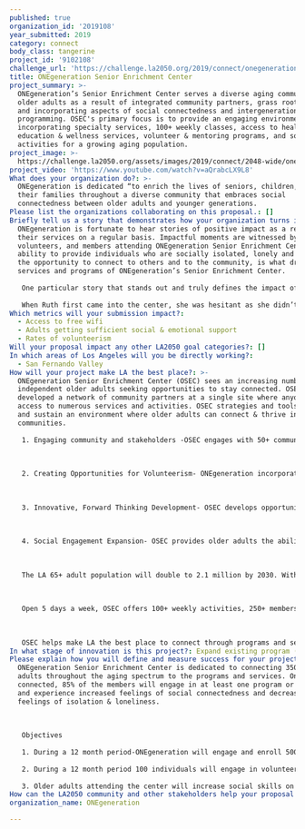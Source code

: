 ```yaml
---
published: true
organization_id: '2019108'
year_submitted: 2019
category: connect
body_class: tangerine
project_id: '9102108'
challenge_url: 'https://challenge.la2050.org/2019/connect/onegeneration/'
title: ONEgeneration Senior Enrichment Center
project_summary: >-
  ONEgeneration’s Senior Enrichment Center serves a diverse aging community for
  older adults as a result of integrated community partners, grass root efforts,
  and incorporating aspects of social connectedness and intergenerational
  programming. OSEC's primary focus is to provide an engaging environment by
  incorporating specialty services, 100+ weekly classes, access to health
  education & wellness services, volunteer & mentoring programs, and social
  activities for a growing aging population.
project_image: >-
  https://challenge.la2050.org/assets/images/2019/connect/2048-wide/onegeneration.jpg
project_video: 'https://www.youtube.com/watch?v=aQrabcLX9L8'
What does your organization do?: >-
  ONEgeneration is dedicated “to enrich the lives of seniors, children, and
  their families throughout a diverse community that embraces social
  connectedness between older adults and younger generations.
Please list the organizations collaborating on this proposal.: []
Briefly tell us a story that demonstrates how your organization turns inspiration into impact.: >-
  ONEgeneration is fortunate to hear stories of positive impact as a result of
  their services on a regular basis. Impactful moments are witnessed by staff,
  volunteers, and members attending ONEgeneration Senior Enrichment Center. The
  ability to provide individuals who are socially isolated, lonely and depressed
  the opportunity to connect to others and to the community, is what drives the
  services and programs of ONEgeneration’s Senior Enrichment Center. 
   
   One particular story that stands out and truly defines the impact of OSEC services is the story of Ruth. Ruth first came to ONEgeneration after hearing about the program from a conversation she overheard at the doctor’s office. Ruth is as a 72 year old widow who had been married for 48 years. After the death of her husband, Ruth’s daily visitors became less frequent and she found herself going days without interacting with another human. Ruth was feeling depressed and hopeless.
   
   When Ruth first came into the center, she was hesitant as she didn’t feel old enough to belong to a “Senior Center”. But, as she was touring, she was instantly drawn to the vibrant music of the Zumba class and couldn’t help but notice that the members dancing to Zumba appeared to be the same age as her. Ruth soon began to attend the Zumba class once a week, which turned into twice a week. She became good friends with some of her classmates who enjoyed going on travel trips organized by the center and decided to join them. As time went on, Ruth became a regular at the center and she felt the desire to do more. Ruth was a retired high school teacher and while at the center she learned about the intergenerational mentoring program for at-risk youth from one of the center volunteers who serves lunch and also takes the Zumba class. Ruth inquired about this program, signed up to volunteer for it, and then encouraged her Zumba friends to participate. Soon she and her friends became known as the “Zumba crew”. In addition to taking an active role in reaching out to the community, engaging with people and connecting them to center’s many wonderful programs and opportunities, the crew members actively participate in the our small but meaningful at-risk-youth program.
Which metrics will your submission impact?:
  - Access to free wifi
  - Adults getting sufficient social & emotional support
  - Rates of volunteerism
Will your proposal impact any other LA2050 goal categories?: []
In which areas of Los Angeles will you be directly working?:
  - San Fernando Valley
How will your project make LA the best place?: >-
  ONEgeneration Senior Enrichment Center (OSEC) sees an increasing number of
  independent older adults seeking opportunities to stay connected. OSEC
  developed a network of community partners at a single site where anyone has
  access to numerous services and activities. OSEC strategies and tools expand
  and sustain an environment where older adults can connect & thrive in their
  communities.
   
   1. Engaging community and stakeholders -OSEC engages with 50+ community stakeholders - neighborhood councils, universities, and health systems connecting them to services and supports they need to remain independent and active. 
   
   
   
   2. Creating Opportunities for Volunteerism- ONEgeneration incorporates volunteer services at the center as well in the field for anyone who wants connect with their community. Annually volunteers provide 20,000+ hours to OSEC programs.
   
   
   
   3. Innovative, Forward Thinking Development- OSEC develops opportunities that provide support and connections for older adults, families, and children in the SF Valley and LA areas. ONEgeneration is dedicated to change-based efforts that are responsive to community issues enhancing involvement and intergenerational connections. 
   
   
   
   4. Social Engagement Expansion- OSEC provides older adults the ability to connect on a systemic level, including increasing access to technology. Most OSEC members are low income and do not have home Wi-Fi. Wi-Fi and technology tutoring is available at OSEC. Funds from this grant will allow for expansion of Wi-Fi services and more technology tutoring at OSEC. 
   
   
   
   The LA 65+ adult population will double to 2.1 million by 2030. With this increasing number, social isolation and loneliness will be a health concern triggering the onset of dementia, heart disease and depression. Established in 1978, OSEC was staffed by volunteers providing recreation services to older adults. As the population of older adults increased, the need for innovative, adaptable services became a priority. Our focus includes building socially vibrant opportunities and intergenerational connections for low income older adults. OSEC recognizes a shifting population of older adults who maintain their independence longer seeking opportunities to stay connected. 
   
   
   
   Open 5 days a week, OSEC offers 100+ weekly activities, 250+ members visit the center daily and 3,200 are enrolled. Connecting older adults in the community, classes and services are also provided at libraries, affordable housing buildings, and clinics.
   
   
   
   OSEC helps make LA the best place to connect through programs and services to meet the needs of older adults. OSEC is NOT your standard Senior Center, but a site where individuals of all ages and demographics come together to CONNECT. ONEgeneration’s developing interconnected services are a natural outgrowth of our intergenerational approach. Program participants are from 35+ countries. In celebration of this diversity we offer multicultural activities to develop empathy, compassion, and understanding.
In what stage of innovation is this project?: Expand existing program (expanding and continuing ongoing successful projects)
Please explain how you will define and measure success for your project.: >-
  ONEgeneration Senior Enrichment Center is dedicated to connecting 3500 older
  adults throughout the aging spectrum to the programs and services. Once
  connected, 85% of the members will engage in at least one program or service
  and experience increased feelings of social connectedness and decreased
  feelings of isolation & loneliness.
   
   
   
   Objectives
   
   1. During a 12 month period-ONEgeneration will engage and enroll 500 older adults in their Senior Enrichment Center. Through participation in the center’s many programs, these individuals will increase their social and relationship building skills, decrease feelings of social isolation and loneliness, take them to venues they wouldn’t or couldn’t easily get to, and they will feel empowered to continue to connect with the community. In addition, the center’s numerous social service resources will provide these participants the personal assistance and guidance they may need.
   
   2. During a 12 month period 100 individuals will engage in volunteering activities throughout the community to serve older adults, children, and at-risk youth. 
   
   3. Older adults attending the center will increase social skills on both a technological and in-person level through access to free Wi-fi and ongoing on-on-one intergenerational technology tutoring.
How can the LA2050 community and other stakeholders help your proposal succeed?: []
organization_name: ONEgeneration

---
```

